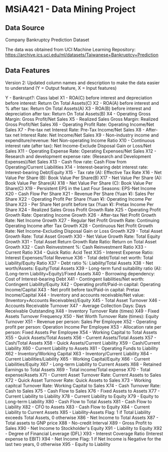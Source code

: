 # MSiA421 - Data Mining Project

## Data Source

Company Bankruptcy Prediction Dataset

The data was obtained from UCI Machine Learning Repository: https://archive.ics.uci.edu/ml/datasets/Taiwanese+Bankruptcy+Prediction

## Data Features
Version 2: Updated column names and description to make the data easier to understand (Y = Output feature, X = Input features)

Y - Bankrupt?: Class label
X1 - ROA(C) before interest and depreciation before interest: Return On Total Assets(C)
X2 - ROA(A) before interest and % after tax: Return On Total Assets(A)
X3 - ROA(B) before interest and depreciation after tax: Return On Total Assets(B)
X4 - Operating Gross Margin: Gross Profit/Net Sales
X5 - Realized Sales Gross Margin: Realized Gross Profit/Net Sales
X6 - Operating Profit Rate: Operating Income/Net Sales
X7 - Pre-tax net Interest Rate: Pre-Tax Income/Net Sales
X8 - After-tax net Interest Rate: Net Income/Net Sales
X9 - Non-industry income and expenditure/revenue: Net Non-operating Income Ratio
X10 - Continuous interest rate (after tax): Net Income-Exclude Disposal Gain or Loss/Net Sales
X11 - Operating Expense Rate: Operating Expenses/Net Sales
X12 - Research and development expense rate: (Research and Development Expenses)/Net Sales
X13 - Cash flow rate: Cash Flow from Operating/Current Liabilities
X14 - Interest-bearing debt interest rate: Interest-bearing Debt/Equity
X15 - Tax rate (A): Effective Tax Rate
X16 - Net Value Per Share (B): Book Value Per Share(B)
X17 - Net Value Per Share (A): Book Value Per Share(A)
X18 - Net Value Per Share (C): Book Value Per Share(C)
X19 - Persistent EPS in the Last Four Seasons: EPS-Net Income
X20 - Cash Flow Per Share
X21 - Revenue Per Share (Yuan ¥): Sales Per Share
X22 - Operating Profit Per Share (Yuan ¥): Operating Income Per Share
X23 - Per Share Net profit before tax (Yuan ¥): Pretax Income Per Share
X24 - Realized Sales Gross Profit Growth Rate
X25 - Operating Profit Growth Rate: Operating Income Growth
X26 - After-tax Net Profit Growth Rate: Net Income Growth
X27 - Regular Net Profit Growth Rate: Continuing Operating Income after Tax Growth
X28 - Continuous Net Profit Growth Rate: Net Income-Excluding Disposal Gain or Loss Growth
X29 - Total Asset Growth Rate: Total Asset Growth
X30 - Net Value Growth Rate: Total Equity Growth
X31 - Total Asset Return Growth Rate Ratio: Return on Total Asset Growth
X32 - Cash Reinvestment %: Cash Reinvestment Ratio
X33 - Current Ratio
X34 - Quick Ratio: Acid Test
X35 - Interest Expense Ratio: Interest Expenses/Total Revenue
X36 - Total debt/Total net worth: Total Liability/Equity Ratio
X37 - Debt ratio %: Liability/Total Assets
X38 - Net worth/Assets: Equity/Total Assets
X39 - Long-term fund suitability ratio (A): (Long-term Liability+Equity)/Fixed Assets
X40 - Borrowing dependency: Cost of Interest-bearing Debt
X41 - Contingent liabilities/Net worth: Contingent Liability/Equity
X42 - Operating profit/Paid-in capital: Operating Income/Capital
X43 - Net profit before tax/Paid-in capital: Pretax Income/Capital
X44 - Inventory and accounts receivable/Net value: (Inventory+Accounts Receivables)/Equity
X45 - Total Asset Turnover
X46 - Accounts Receivable Turnover
X47 - Average Collection Days: Days Receivable Outstanding
X48 - Inventory Turnover Rate (times)
X49 - Fixed Assets Turnover Frequency
X50 - Net Worth Turnover Rate (times): Equity Turnover
X51 - Revenue per person: Sales Per Employee
X52 - Operating profit per person: Operation Income Per Employee
X53 - Allocation rate per person: Fixed Assets Per Employee
X54 - Working Capital to Total Assets
X55 - Quick Assets/Total Assets
X56 - Current Assets/Total Assets
X57 - Cash/Total Assets
X58 - Quick Assets/Current Liability
X59 - Cash/Current Liability
X60 - Current Liability to Assets
X61 - Operating Funds to Liability
X62 - Inventory/Working Capital
X63 - Inventory/Current Liability
X64 - Current Liabilities/Liability
X65 - Working Capital/Equity
X66 - Current Liabilities/Equity
X67 - Long-term Liability to Current Assets
X68 - Retained Earnings to Total Assets
X69 - Total income/Total expense
X70 - Total expense/Assets
X71 - Current Asset Turnover Rate: Current Assets to Sales
X72 - Quick Asset Turnover Rate: Quick Assets to Sales
X73 - Working capitcal Turnover Rate: Working Capital to Sales
X74 - Cash Turnover Rate: Cash to Sales
X75 - Cash Flow to Sales
X76 - Fixed Assets to Assets
X77 - Current Liability to Liability
X78 - Current Liability to Equity
X79 - Equity to Long-term Liability
X80 - Cash Flow to Total Assets
X81 - Cash Flow to Liability
X82 - CFO to Assets
X83 - Cash Flow to Equity
X84 - Current Liability to Current Assets
X85 - Liability-Assets Flag: 1 if Total Liability exceeds Total Assets, 0 otherwise
X86 - Net Income to Total Assets
X87 - Total assets to GNP price
X88 - No-credit Interval
X89 - Gross Profit to Sales
X90 - Net Income to Stockholder's Equity
X91 - Liability to Equity
X92 - Degree of Financial Leverage (DFL)
X93 - Interest Coverage Ratio (Interest expense to EBIT)
X94 - Net Income Flag: 1 if Net Income is Negative for the last two years, 0 otherwise
X95 - Equity to Liability